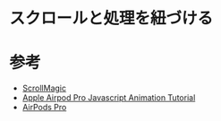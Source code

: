 # スクロールと処理を紐づける

# 参考
- [ScrollMagic](https://scrollmagic.io/)
- [Apple Airpod Pro Javascript Animation Tutorial](https://www.youtube.com/watch?v=wLUJ9VNzZXo&t=21s)
- [AirPods Pro](https://www.apple.com/jp/airpods-pro/?afid=p238%7CsEYFjztHr-dc_mtid_209253th65612_pcrid_401432621002_pgrid_80934223565_&cid=wwa-jp-kwgo-wearables-slid---productid--)